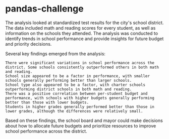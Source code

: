 # pandas-challenge

The analysis looked at standardized test results for the city's school district. The data included math and reading scores for every student, as well as information on the schools they attended. The analysis was conducted to identify trends in school performance and provide insights for future budget and priority decisions.

Several key findings emerged from the analysis:

    There were significant variations in school performance across the district. Some schools consistently outperformed others in both math and reading.
    School size appeared to be a factor in performance, with smaller schools generally performing better than larger schools.
    School type also appeared to be a factor, with charter schools outperforming district schools in both math and reading.
    There was a positive correlation between per-student budget and performance, with schools with higher budgets generally performing better than those with lower budgets.
    Students in higher grades generally performed better than those in lower grades, although the differences were relatively small.

Based on these findings, the school board and mayor could make decisions about how to allocate future budgets and prioritize resources to improve school performance across the district.
